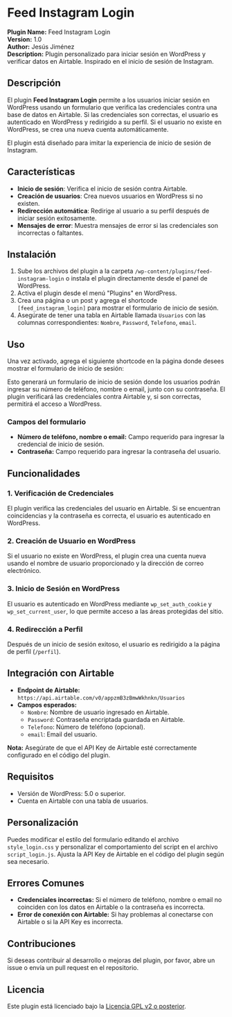 # Feed Instagram Login

**Plugin Name:** Feed Instagram Login  
**Version:** 1.0  
**Author:** Jesús Jiménez  
**Description:** Plugin personalizado para iniciar sesión en WordPress y verificar datos en Airtable. Inspirado en el inicio de sesión de Instagram.

## Descripción

El plugin **Feed Instagram Login** permite a los usuarios iniciar sesión en WordPress usando un formulario que verifica las credenciales contra una base de datos en Airtable. Si las credenciales son correctas, el usuario es autenticado en WordPress y redirigido a su perfil. Si el usuario no existe en WordPress, se crea una nueva cuenta automáticamente.

El plugin está diseñado para imitar la experiencia de inicio de sesión de Instagram.

## Características

- **Inicio de sesión**: Verifica el inicio de sesión contra Airtable.
- **Creación de usuarios**: Crea nuevos usuarios en WordPress si no existen.
- **Redirección automática**: Redirige al usuario a su perfil después de iniciar sesión exitosamente.
- **Mensajes de error**: Muestra mensajes de error si las credenciales son incorrectas o faltantes.

## Instalación

1. Sube los archivos del plugin a la carpeta `/wp-content/plugins/feed-instagram-login` o instala el plugin directamente desde el panel de WordPress.
2. Activa el plugin desde el menú "Plugins" en WordPress.
3. Crea una página o un post y agrega el shortcode `[feed_instagram_login]` para mostrar el formulario de inicio de sesión.
4. Asegúrate de tener una tabla en Airtable llamada `Usuarios` con las columnas correspondientes: `Nombre`, `Password`, `Telefono`, `email`.

## Uso

Una vez activado, agrega el siguiente shortcode en la página donde desees mostrar el formulario de inicio de sesión:

Esto generará un formulario de inicio de sesión donde los usuarios podrán ingresar su número de teléfono, nombre o email, junto con su contraseña. El plugin verificará las credenciales contra Airtable y, si son correctas, permitirá el acceso a WordPress.

### Campos del formulario

- **Número de teléfono, nombre o email:** Campo requerido para ingresar la credencial de inicio de sesión.
- **Contraseña:** Campo requerido para ingresar la contraseña del usuario.

## Funcionalidades

### 1. Verificación de Credenciales

El plugin verifica las credenciales del usuario en Airtable. Si se encuentran coincidencias y la contraseña es correcta, el usuario es autenticado en WordPress.

### 2. Creación de Usuario en WordPress

Si el usuario no existe en WordPress, el plugin crea una cuenta nueva usando el nombre de usuario proporcionado y la dirección de correo electrónico. 

### 3. Inicio de Sesión en WordPress

El usuario es autenticado en WordPress mediante `wp_set_auth_cookie` y `wp_set_current_user`, lo que permite acceso a las áreas protegidas del sitio.

### 4. Redirección a Perfil

Después de un inicio de sesión exitoso, el usuario es redirigido a la página de perfil (`/perfil`). 

## Integración con Airtable

- **Endpoint de Airtable:** `https://api.airtable.com/v0/appzmB3zBmwWkhnkn/Usuarios`
- **Campos esperados:**
  - `Nombre`: Nombre de usuario ingresado en Airtable.
  - `Password`: Contraseña encriptada guardada en Airtable.
  - `Telefono`: Número de teléfono (opcional).
  - `email`: Email del usuario.

**Nota:** Asegúrate de que el API Key de Airtable esté correctamente configurado en el código del plugin.

## Requisitos

- Versión de WordPress: 5.0 o superior.
- Cuenta en Airtable con una tabla de usuarios.

## Personalización

Puedes modificar el estilo del formulario editando el archivo `style_login.css` y personalizar el comportamiento del script en el archivo `script_login.js`. Ajusta la API Key de Airtable en el código del plugin según sea necesario.

## Errores Comunes

- **Credenciales incorrectas:** Si el número de teléfono, nombre o email no coinciden con los datos en Airtable o la contraseña es incorrecta.
- **Error de conexión con Airtable:** Si hay problemas al conectarse con Airtable o si la API Key es incorrecta.

## Contribuciones

Si deseas contribuir al desarrollo o mejoras del plugin, por favor, abre un issue o envía un pull request en el repositorio.

## Licencia

Este plugin está licenciado bajo la [Licencia GPL v2 o posterior](https://www.gnu.org/licenses/gpl-2.0.html).